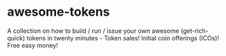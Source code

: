 # awesome-tokens
A collection on how to build / run / issue your own awesome (get-rich-quick) tokens in twenty minutes - Token sales! Initial coin offerings (ICOs)! Free easy money!

